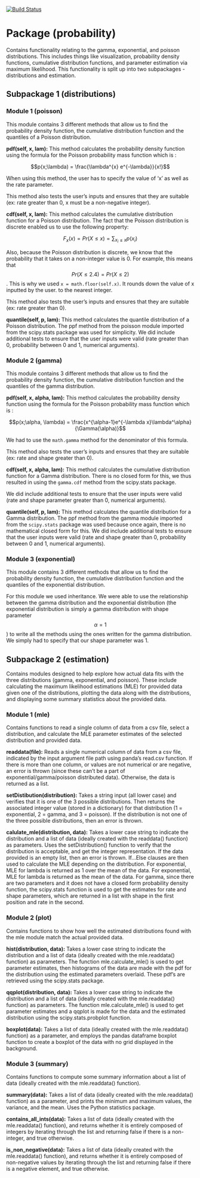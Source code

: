 [![Build Status](https://app.travis-ci.com/SaraAnnHall/533Lab4_SaraJustine.svg?token=fCRD5ox8wxGuFNwfs8Ju&branch=main)](https://app.travis-ci.com/SaraAnnHall/533Lab4_SaraJustine)

# Package (probability) 
Contains functionality relating to the gamma, exponential, and poisson distributions. This includes things like visualization, probability density functions, cumulative distribution functions, and parameter estimation via maximum likelihood. This functionality is split up into two subpackages - distributions and estimation. 
## Subpackage 1 (distributions)
### Module 1 (poisson)
This module contains 3 different methods that allow us to find the probability density function, the cumulative distribution function and the quantiles of a Poisson distribution. 

**pdf(self, x, lam):** This method calculates the probability density function using the formula for the Poisson probability mass function which is :

$$p(x;\lambda) = \frac{\lambda^{x} e^{-\lambda}}{x!}$$

When using this method, the user has to specify the value of ‘x’ as well as the rate parameter.

This method also tests the user’s inputs and ensures that they are suitable (ex: rate greater than 0, x must be a non-negative integer).

**cdf(self, x, lam):** This method calculates the cumulative distribution function for a Poisson distribution. The fact that the Poisson distribution is discrete enabled us to use the following property: 

$$F_x(x) = Pr(X \le x) = \sum_{x_i \le x}p(x_i)$$

Also, because the Poisson distribution is discrete, we know that the probability that it takes on a non-integer value is 0. For example, this means that $$Pr(X \le 2.4) = Pr(X \le 2)$$. This is why we used `x = math.floor(self.x)`. It rounds down the value of x inputted by the user. 
to the nearest integer. 

This method also tests the user’s inputs and ensures that they are suitable (ex: rate greater than 0).

**quantile(self, p, lam):** This method calculates the quantile distribution of a Poisson distribution. The ppf method from the poisson module imported from the scipy.stats package was used for simplicity. We did include additional tests to ensure that the user inputs were valid (rate greater than 0, probability between 0 and 1, numerical arguments).

### Module 2 (gamma)
This module contains 3 different methods that allow us to find the probability density function, the cumulative distribution function and the quantiles of the gamma distribution. 

**pdf(self, x, alpha, lam):** This method calculates the probability density function using the formula for the Poisson probability mass function which is :

$$p(x;\alpha, \lambda) = \frac{x^{\alpha-1}e^{-\lambda x}\lambda^\alpha}{\Gamma(\alpha)}$$

We had to use the `math.gamma` method for the denominator of this formula.

This method also tests the user’s inputs and ensures that they are suitable (ex: rate and shape greater than 0).

**cdf(self, x, alpha, lam):** This method calculates the cumulative distribution function for a Gamma distribution. There is no closed form for this, we thus resulted in using the `gamma.cdf` method from the scipy.stats package.

We did include additional tests to ensure that the user inputs were valid (rate and shape parameter greater than 0, numerical arguments).

**quantile(self, p, lam):** This method calculates the quantile distribution for a Gamma distribution. The ppf method from the gamma module imported from the `scipy.stats` package was used because once again, there is no mathematical closed form for this. We did include additional tests to ensure that the user inputs were valid (rate and shape greater than 0, probability between 0 and 1, numerical arguments).

### Module 3 (exponential)
This module contains 3 different methods that allow us to find the probability density function, the cumulative distribution function and the quantiles of the exponential distribution. 

For this module we used inheritance. We were able to use the relationship between the gamma distribution and the exponential distribution (the exponential distribution is simply a gamma distribution with shape parameter $$\alpha = 1$$) to write all the methods using the ones written for the gamma distribution. We simply had to specify that our shape parameter was 1.
## Subpackage 2 (estimation)
Contains modules designed to help explore how actual data fits with the three distributions (gamma, exponential, and poisson). These include calculating the maximum likelihood estimations (MLE) for provided data given one of the distributions, plotting the data along with the distributions, and displaying some summary statistics about the provided data. 
### Module 1 (mle)
Contains functions to read a single column of data from a csv file, select a distribution, and calculate the MLE parameter estimates of the selected distribution and provided data. 

**readdata(file):** Reads a single numerical column of data from a csv file, indicated by the input argument file path using panda’s read.csv function. If there is more than one column, or values are not numerical or are negative, an error is thrown (since these can’t be a part of exponential/gamma/poisson distributed data). Otherwise, the data is returned as a list. 

**setDistibution(distribution):** Takes a string input (all lower case) and verifies that it is one of the 3 possible distributions. Then returns the associated integer value (stored in a dictionary) for that distribution (1 = exponential, 2 = gamma, and 3 = poisson). If the distribution is not one of the three possible distributions, then an error is thrown. 

**calulate_mle(distribution, data):** Takes a lower case string to indicate the distribution and a list of data (ideally created with the readdata() function) as parameters. Uses the setDistribution() function to verify that the distribution is acceptable, and get the integer representation. If the data provided is an empty list, then an error is thrown. If...Else clauses are then used to calculate the MLE depending on the distribution. For exponential, MLE for lambda is returned as 1 over the mean of the data. For exponential, MLE for lambda is returned as the mean of the data. For gamma, since there are two parameters and it does not have a closed form probability density function, the scipy.stats function is used to get the estimates for rate and shape parameters, which are returned in a list with shape in the first position and rate in the second. 
### Module 2 (plot)
Contains functions to show how well the estimated distributions found with the mle module match the actual provided data. 

**hist(distribution, data):** Takes a lower case string to indicate the distribution and a list of data (ideally created with the mle.readdata() function) as parameters. The function mle.calculate_mle() is used to get parameter estimates, then histograms of the data are made with the pdf for the distribution using the estimated parameters overlaid. These pdf’s are retrieved using the scipy.stats package. 

**qqplot(distribution, data):** Takes a lower case string to indicate the distribution and a list of data (ideally created with the mle.readdata() function) as parameters. The function mle.calculate_mle() is used to get parameter estimates and a qqplot is made for the data and the estimated distribution using the scipy.stats.probplot function. 

**boxplot(data):** Takes a list of data (ideally created with the mle.readdata() function) as a parameter, and employs the pandas dataframe boxplot function to create a boxplot of the data with no grid displayed in the background. 
### Module 3 (summary)
Contains functions to compute some summary information about a list of data (ideally created with the mle.readdata() function). 

**summary(data):**  Takes a list of data (ideally created with the mle.readdata() function) as a parameter, and prints the minimum and maximum values, the variance, and the mean. Uses the Python statistics package. 

**contains_all_ints(data):** Takes a list of data (ideally created with the mle.readdata() function), and returns whether it is entirely composed of integers by iterating through the list and returning false if there is a non-integer, and true otherwise. 

**is_non_negative(data):** Takes a list of data (ideally created with the mle.readdata() function), and returns whether it is entirely composed of non-negative values by iterating through the list and returning false if there is a negative element, and true otherwise. 
